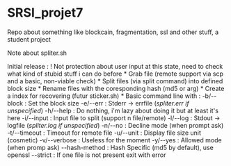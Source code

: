 # SRSI_projet7
Repo about something like blockcain, fragmentation, ssl and other stuff, a student project<br>

Note about spliter.sh

Initial release :
    ! Not protection about user input at this state, need to check what kind of stubid stuff i can do before
    * Grab file (remote support via scp and a basic, non-viable check)
    * Split files (via split command) into defined block size
    * Rename files with the coresponding hash (md5 or arg)
    * Create a index for recovering (futur sticker.sh)
    * Basic command line with :
      -b/--block    : Set the block size
      -e/--err      : Stderr -> errfile (*spliter.err if unspecified*)
      -h/--help     : Do nothing, i'm lazy about doing it but at least it's here
      -i/--input    : Input file to split (support n file/remote)
      -l/--log      : Stdout -> logfile (*spliter.log if unspecified*)
      -n/--no       : Decline mode (when prompt ask)
      -t/--timeout  : Timeout for remote file 
      -u/--unit     : Display file size unit (cosmetic)
      -v/--verbose  : Useless for the moment
      -y/--yes      : Allowed mode (when promp ask)
      --hash-method : Hash Specific (md5 by default), use openssl
      --strict      : If one file is not present exit with error
